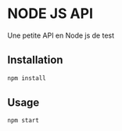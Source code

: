 # NODE JS API

Une petite API en Node js de test

## Installation

```bash
npm install
```

## Usage

```bash
npm start
```
